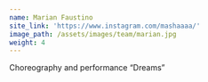 ```yaml
---
name: Marian Faustino
site_link: 'https://www.instagram.com/mashaaaa/'
image_path: /assets/images/team/marian.jpg
weight: 4
---
```



Choreography and performance “Dreams”